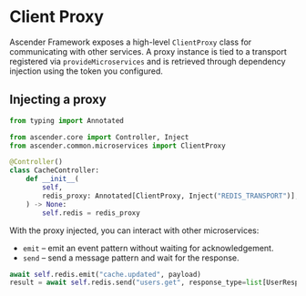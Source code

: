 # Client Proxy

Ascender Framework exposes a high-level `ClientProxy` class for communicating with other services.
A proxy instance is tied to a transport registered via `provideMicroservices` and is retrieved through
dependency injection using the token you configured.

## Injecting a proxy

```python title="src/controllers/cache.py"
from typing import Annotated

from ascender.core import Controller, Inject
from ascender.common.microservices import ClientProxy

@Controller()
class CacheController:
    def __init__(
        self,
        redis_proxy: Annotated[ClientProxy, Inject("REDIS_TRANSPORT")],
    ) -> None:
        self.redis = redis_proxy
```

With the proxy injected, you can interact with other microservices:

- `emit` – emit an event pattern without waiting for acknowledgement.
- `send` – send a message pattern and wait for the response.

```python
await self.redis.emit("cache.updated", payload)
result = await self.redis.send("users.get", response_type=list[UserResponse])
```
